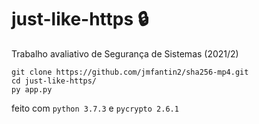 # just-like-https 🔒
Trabalho avaliativo de Segurança de Sistemas (2021/2)

```
git clone https://github.com/jmfantin2/sha256-mp4.git
cd just-like-https/
py app.py
```

feito com `python 3.7.3` e `pycrypto 2.6.1`
